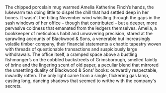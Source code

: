 The chipped porcelain mug warmed Amelia Katherine Finch’s hands, the lukewarm tea doing little to dispel the chill that had settled deep in her bones.  It wasn't the biting November wind whistling through the gaps in the sash windows of her office – though that contributed – but a deeper, more pervasive coldness that emanated from the ledgers themselves.  Amelia, a bookkeeper of meticulous habit and unwavering precision, stared at the sprawling accounts of Blackwood & Sons, a venerable but increasingly volatile timber company, their financial statements a chaotic tapestry woven with threads of questionable transactions and suspiciously large withdrawals. The office itself, a cramped space above a bustling fishmonger’s on the cobbled backstreets of Grimsborough, smelled faintly of brine and the lingering scent of old paper, a peculiar blend that mirrored the unsettling duality of Blackwood & Sons' books: outwardly respectable, inwardly rotten.  The only light came from a single, flickering gas lamp, casting long, dancing shadows that seemed to writhe with the company's secrets.
